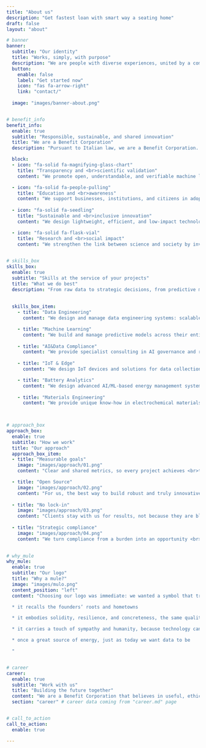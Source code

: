```yaml
---
title: "About us"
description: "Get fastest loan with smart way a seating home"
draft: false
layout: "about"

# banner
banner:
  subtitle: "Our identity"
  title: "Works, simply, with purpose"
  description: "We are people with diverse experiences, united by a common vision: building technologies that truly work, in a simple way and with a clear purpose.<br>We are committed to turning data into tools that serve businesses, communities, and the environment."
  button:
    enable: false
    label: "Get started now"
    icon: "fas fa-arrow-right"
    link: "contact/"
  
  image: "images/banner-about.png"


# benefit_info
benefit_info:
  enable: true
  subtitle: "Responsible, sustainable, and shared innovation"
  title: "We are a Benefit Corporation"
  description: "Pursuant to Italian law, we are a Benefit Corporation. <br>In addition to profit, we pursue common benefit goals with a concrete commitment toward society, the environment<br> and the communities in which we operate. Here are our main commitments:"

  block:
  - icon: "fa-solid fa-magnifying-glass-chart"
    title: "Transparency and <br>scientific validation"
    content: "We promote open, understandable, and verifiable machine learning models, so they can be adopted ethically and responsibly in high-impact contexts. We encourage sharing with the scientific community and independent bodies to ensure rigor and reliability."

  - icon: "fa-solid fa-people-pulling"
    title: "Education and <br>awareness"
    content: "We support businesses, institutions, and citizens in adopting AI responsibly, helping them understand both opportunities and limits. We pay particular attention to SMEs, guiding them toward concrete and sustainable choices, far from hype and close to real needs."
    
  - icon: "fa-solid fa-seedling"
    title: "Sustainable and <br>inclusive innovation"
    content: "We design lightweight, efficient, and low-impact technological solutions, reducing consumption and costs. In this way we make innovation accessible even to those with limited resources, helping bridge the technological divide and promoting social equity."

  - icon: "fa-solid fa-flask-vial"
    title: "Research and <br>social impact"
    content: "We strengthen the link between science and society by investing in research and collaborations with universities and local institutions. We work in high-impact sectors, such as energy, contributing to a fairer, more sustainable, and resilient ecological transition."
    

# skills_box
skills_box:
  enable: true
  subtitle: "Skills at the service of your projects"
  title: "What we do best"
  description: "From raw data to strategic decisions, from predictive models to smart batteries: our expertise covers every aspect of data engineering, artificial intelligence, and advanced energy systems, for reliable and sustainable solutions."
  
  
  skills_box_item:
    - title: "Data Engineering"
      content: "We design and manage data engineering systems: scalable pipelines, data quality and validation, profiling tools, and modern on-premise and cloud architectures. We deliver reliable, accessible, and ready-to-use data."

    - title: "Machine Learning"
      content: "We build and manage predictive models across their entire lifecycle: from the collection and transformation of data, to feature selection, training, validation, continuous monitoring and integration into systems."
      
    - title: "AI&Data Compliance"
      content: "We provide specialist consulting in AI governance and regulatory compliance (AI Act, GDPR, DORA, NIS2), supporting impact assessments, technical and organizational measures, and certification processes."
      
    - title: "IoT & Edge"
      content: "We design IoT devices and solutions for data collection and pre-processing, with distributed computing on edge devices. We integrate systems with analytics platforms, ML models, and automated controls."

    - title: "Battery Analytics"
      content: "We design advanced AI/ML-based energy management systems (EMS). We deliver accurate and detailed analysis of battery state of charge and health, ensuring safety, reliability and superior economic returns."
      
    - title: "Materials Engineering"
      content: "We provide unique know-how in electrochemical materials and next-generation batteries. We combine numerical modeling, electrode design, and experimental analysis for high-performance, scalable solutions."  
  


# approach_box
approach_box:
  enable: true
  subtitle: "How we work"
  title: "Our approach"
  approach_box_item:
  - title: "Measurable goals"
    image: "images/approach/01.png"
    content: "Clear and shared metrics, so every project achieves <br>tangible and quantifiable results."

  - title: "Open Source"
    image: "images/approach/02.png"
    content: "For us, the best way to build robust and truly innovative solutions."
    
  - title: "No lock-in"
    image: "images/approach/03.png"
    content: "Clients stay with us for results, not because they are blocked by artificial barriers."
    
  - title: "Strategic compliance"
    image: "images/approach/04.png"
    content: "We turn compliance from a burden into an opportunity <br>for trust and growth."
  

# why_mule
why_mule:
  enable: true
  subtitle: "Our logo"
  title: "Why a mule?"
  image: "images/mulo.png"
  content_position: "left"
  content: "Choosing our logo was immediate: we wanted a symbol that truly represents us. Our logo is a mule, and not by chance. <br>The reasons are simple yet profound:  

  * it recalls the founders’ roots and hometowns  

  * it embodies solidity, resilience, and concreteness, the same qualities we put into our projects  

  * it carries a touch of sympathy and humanity, because technology can be serious while still staying close to people  

  * once a great source of energy, just as today we want data to be  

  "  


# career
career:
  enable: true
  subtitle: "Work with us"
  title: "Building the future together"
  content: "We are a Benefit Corporation that believes in useful, ethical, and sustainable technology. We look for people who are skilled and eager to keep learning. <br>We will never ask you to *follow the hype*, but to share our drive to build real solutions that bring impact and value to businesses and communities. <br>If you see yourself in these words, there is a place for you on our team."
  section: "career" # career data coming from "career.md" page


# call_to_action
call_to_action:
  enable: true

---
```

